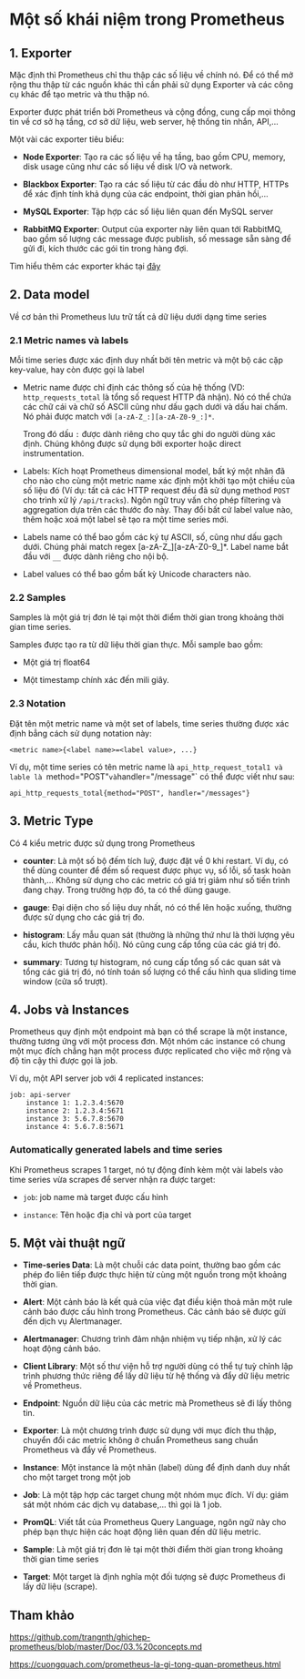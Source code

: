 # Một số khái niệm trong Prometheus

## 1. Exporter

Mặc định thì Prometheus chỉ thu thập các số liệu về chính nó. Để có thể mở rộng thu thập từ các nguồn khác thì cần phải sử dụng Exporter và các công cụ khác để tạo metric và thu thập nó.

Exporter được phát triển bởi Prometheus và cộng đồng, cung cấp mọi thông tin về cơ sở hạ tầng, cơ sở dữ liệu, web server, hệ thống tin nhắn, API,...

Một vài các exporter tiêu biểu:

- **Node Exporter**: Tạo ra các số liệu về hạ tầng, bao gồm CPU, memory, disk usage cũng như các số liệu về disk I/O và network.

- **Blackbox Exporter**: Tạo ra các số liệu từ các đầu dò như HTTP, HTTPs để xác định tính khả dụng của các endpoint, thời gian phản hồi,...

- **MySQL Exporter**: Tập hợp các số liệu liên quan đến MySQL server

- **RabbitMQ Exporter**: Output của exporter này liên quan tới RabbitMQ, bao gồm số lượng các message được publish, số message sẵn sàng để gửi đi, kích thước các gói tin trong hàng đợi.

Tìm hiểu thêm các exporter khác tại [đây](https://prometheus.io/docs/instrumenting/exporters/)

## 2. Data model

Về cơ bản thì Prometheus lưu trữ tất cả dữ liệu dưới dạng time series

### 2.1 Metric names và labels

Mỗi time series được xác định duy nhất bởi tên metric và một bộ các cặp key-value, hay còn được gọi là label

- Metric name được chỉ định các thông số của hệ thống (VD: `http_requests_total` là tổng số request HTTP đã nhận). Nó có thể chứa các chữ cái và chữ số ASCII cũng như dấu gạch dưới và dấu hai chấm. Nó phải được match với `[a-zA-Z_:][a-zA-Z0-9_:]*`.

	Trong đó dấu `:` được dành riêng cho quy tắc ghi do người dùng xác định. Chúng không được sử dụng bởi exporter hoặc direct instrumentation.
	
- Labels: Kích hoạt Prometheus dimensional model, bất ký một nhãn đã cho nào cho cùng một metric name xác định một khởi tạo một chiều của số liệu đó (Ví dụ: tất cả các HTTP request đều đã sử dụng method `POST` cho trình xử lý `/api/tracks`). Ngôn ngữ truy vấn cho phép filtering và aggregation dựa trên các thước đo này. Thay đổi bất cứ label value nào, thêm hoặc xoá một label sẽ tạo ra một time series mới.

- Labels name có thể bao gồm các ký tự ASCII, số, cũng như dấu gạch dưới. Chúng phải match regex [a-zA-Z_][a-zA-Z0-9_]*. Label name bắt đầu với `__` được dành riêng cho nội bộ.

- Label values có thể bao gồm bất kỳ Unicode characters nào.

### 2.2 Samples

Samples là một giá trị đơn lẻ tại một thời điểm thời gian trong khoảng thời gian time series.

Samples được tạo ra từ dữ liệu thời gian thực. Mỗi sample bao gồm:

- Một giá trị float64

- Một timestamp chính xác đến mili giây.

### 2.3 Notation

Đặt tên một metric name và một set of labels, time series thường được xác định bẳng cách sử dụng notation này:

```
<metric name>{<label name>=<label value>, ...}
```

Ví dụ, một time series có tên metric name là `api_http_request_total1 và lable là `method="POST"` và `handler="/message"` có thể được viết như sau:

```
api_http_requests_total{method="POST", handler="/messages"}
```

## 3. Metric Type

Có 4 kiểu metric được sử dụng trong Prometheus

- **counter**: Là một số bộ đếm tích luỹ, được đặt về 0 khi restart. Ví dụ, có thể dùng counter để đếm số request được phục vụ, số lỗi, số task hoàn thành,... Không sử dụng cho các metric có giá trị giảm như số tiến trình đang chạy. Trong trường hợp đó, ta có thể dùng gauge.

- **gauge**: Đại diện cho số liệu duy nhất, nó có thể lên hoặc xuống, thường được sử dụng cho các giá trị đo.

- **histogram**: Lấy mẫu quan sát (thường là những thứ như là thời lượng yêu cầu, kích thước phản hổi). Nó cũng cung cấp tổng của các giá trị đó.

- **summary**: Tương tự histogram, nó cung cấp tổng số các quan sát và tổng các giá trị đó, nó tính toán số lượng có thể cấu hình qua sliding time window (cửa sổ trượt).

## 4. Jobs và Instances

Prometheus quy định một endpoint mà bạn có thể scrape là một instance, thường tương ứng với một process đơn. Một nhóm các instance có chung một mục đích chẳng hạn một process được replicated cho việc mở rộng và độ tin cậy thì được gọi là job.

Ví dụ, một API server job với 4 replicated instances:

```
job: api-server
	instance 1: 1.2.3.4:5670
	instance 2: 1.2.3.4:5671
	instance 3: 5.6.7.8:5670
	instance 4: 5.6.7.8:5671
```

### Automatically generated labels and time series

Khi Prometheus scrapes 1 target, nó tự động đính kèm một vài labels vào time series vừa scrapes để server nhận ra được target:

- `job`: job name mà target được cấu hình

- `instance`: Tên hoặc địa chỉ và port của target

## 5. Một vài thuật ngữ

- **Time-series Data**: Là một chuỗi các data point, thường bao gồm các phép đo liên tiếp được thực hiện từ cùng một nguồn trong một khoảng thời gian.

- **Alert**: Một cảnh báo là kết quả của việc đạt điều kiện thoả mãn một rule cảnh báo được cấu hình trong Prometheus. Các cảnh báo sẽ được gửi đến dịch vụ Alertmanager.

- **Alertmanager**: Chương trình đảm nhận nhiệm vụ tiếp nhận, xử lý các hoạt động cảnh báo.

- **Client Library**: Một số thư viện hỗ trợ người dùng có thể tự tuỳ chỉnh lập trình phương thức riêng để lấy dữ liệu từ hệ thống và đẩy dữ liệu metric về Prometheus.

- **Endpoint**: Nguồn dữ liệu của các metric mà Prometheus sẽ đi lấy thông tin.

- **Exporter**: Là một chương trình được sử dụng với mục đích thu thập, chuyển đổi các metric không ở chuẩn Prometheus sang chuẩn Prometheus và đẩy về Prometheus.

- **Instance**: Một instance là một nhãn (label) dùng để định danh duy nhất cho một target trong một job

- **Job**: Là một tập hợp các target chung một nhóm mục đích. Ví dụ: giám sát một nhóm các dịch vụ database,... thì gọi là 1 job.

- **PromQL**: Viết tắt của Prometheus Query Language, ngôn ngữ này cho phép bạn thực hiện các hoạt động liên quan đến dữ liệu metric.

- **Sample**: Là một giá trị đơn lẻ tại một thời điểm thời gian trong khoảng thời gian time series

- **Target**: Một target là định nghĩa một đối tượng sẽ được Prometheus đi lấy dữ liệu (scrape).

## Tham khảo

https://github.com/trangnth/ghichep-prometheus/blob/master/Doc/03.%20concepts.md

https://cuongquach.com/prometheus-la-gi-tong-quan-prometheus.html